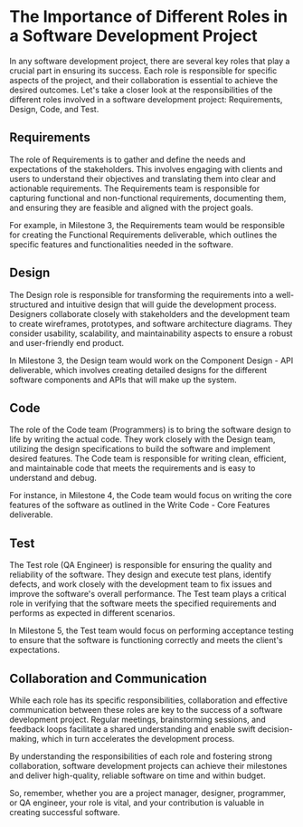 # The Importance of Different Roles in a Software Development Project

In any software development project, there are several key roles that play a crucial part in ensuring its success. Each role is responsible for specific aspects of the project, and their collaboration is essential to achieve the desired outcomes. Let's take a closer look at the responsibilities of the different roles involved in a software development project: Requirements, Design, Code, and Test.

## Requirements

The role of Requirements is to gather and define the needs and expectations of the stakeholders. This involves engaging with clients and users to understand their objectives and translating them into clear and actionable requirements. The Requirements team is responsible for capturing functional and non-functional requirements, documenting them, and ensuring they are feasible and aligned with the project goals.

For example, in Milestone 3, the Requirements team would be responsible for creating the Functional Requirements deliverable, which outlines the specific features and functionalities needed in the software.

## Design

The Design role is responsible for transforming the requirements into a well-structured and intuitive design that will guide the development process. Designers collaborate closely with stakeholders and the development team to create wireframes, prototypes, and software architecture diagrams. They consider usability, scalability, and maintainability aspects to ensure a robust and user-friendly end product.

In Milestone 3, the Design team would work on the Component Design - API deliverable, which involves creating detailed designs for the different software components and APIs that will make up the system.

## Code

The role of the Code team (Programmers) is to bring the software design to life by writing the actual code. They work closely with the Design team, utilizing the design specifications to build the software and implement desired features. The Code team is responsible for writing clean, efficient, and maintainable code that meets the requirements and is easy to understand and debug.

For instance, in Milestone 4, the Code team would focus on writing the core features of the software as outlined in the Write Code - Core Features deliverable.

## Test

The Test role (QA Engineer) is responsible for ensuring the quality and reliability of the software. They design and execute test plans, identify defects, and work closely with the development team to fix issues and improve the software's overall performance. The Test team plays a critical role in verifying that the software meets the specified requirements and performs as expected in different scenarios.

In Milestone 5, the Test team would focus on performing acceptance testing to ensure that the software is functioning correctly and meets the client's expectations.

## Collaboration and Communication

While each role has its specific responsibilities, collaboration and effective communication between these roles are key to the success of a software development project. Regular meetings, brainstorming sessions, and feedback loops facilitate a shared understanding and enable swift decision-making, which in turn accelerates the development process.

By understanding the responsibilities of each role and fostering strong collaboration, software development projects can achieve their milestones and deliver high-quality, reliable software on time and within budget.

So, remember, whether you are a project manager, designer, programmer, or QA engineer, your role is vital, and your contribution is valuable in creating successful software.